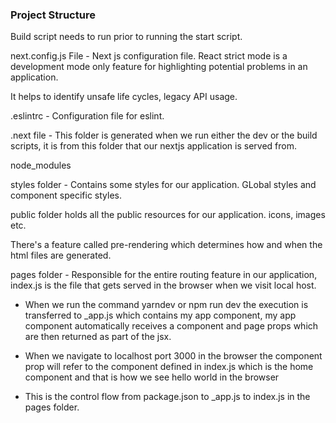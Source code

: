 ### Project Structure

Build script needs to run prior to running the start script.

next.config.js File - Next js configuration file.
React strict mode is a development mode only feature for highlighting potential problems in an application.

It helps to identify unsafe life cycles, legacy API usage.

.eslintrc - Configuration file for eslint.

.next file - This folder is generated when we run either the dev or the build scripts, it is from this folder that our nextjs application is served from.

node_modules

styles folder - Contains some styles for our application. GLobal styles and component specific styles.

public folder holds all the public resources for our application. icons, images etc.

There's a feature called pre-rendering which determines how and when the html files are generated.

pages folder - Responsible for the entire routing feature in our application, index.js is the file that gets served in the browser when we visit  local host.

* When we run the command yarndev or npm run dev the execution is transferred to _app.js which contains my app component, my app component automatically receives a component and page props which are then returned as part of the jsx. 

* When we navigate to localhost port 3000 in the browser the component prop will refer to the component defined in index.js which is the home component and that is how we see hello world in the browser

* This is the control flow from package.json to _app.js to index.js in the pages folder.
